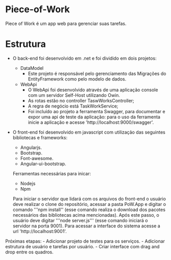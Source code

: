 # Piece-of-Work
Piece of Work é um app web para gerenciar suas tarefas.

# Estrutura
- O back-end foi desenvolvido em .net e foi dividido em dois projetos:
	* DataModel
		- Este projeto é responsável pelo gerenciamento das Migrações do EntityFramework como pelo modelo de dados.
	* WebApi
		- O WebApi foi desenvolvido através de uma aplicação console com um servidor Self-Host utilizando Owin.
		- As rotas estão no controller TaswWorksController;
		- A regra de negócio está TaskWorkService;
		- Foi incluído ao projeto a ferramenta Swagger, para documentar e expor uma api de teste da aplicação: para o uso da ferramenta inicie a aplicação e acesse 'http://localhost:9000/swagger'.
- O front-end foi desenvolvido em javascript com utilização das seguintes bibliotecas e frameworks:
	* Angularjs.
	* Bootstrap.
	* Font-awesome.
	* Angular-ui-bootstrap.
	
	Ferramentas necessárias para inicar:
	* Nodejs
	* Npm
	
	Para iniciar o servidor que lidará com os arquivos do front-end o usuário deve realizar o clone do repositório, acessar a pasta PoW.App e digitar o comando '''npm install'' (esse comando realiza o download dos pacotes necessários das bibliotecas acima mencionadas). Após este passo, o usuário deve digitar '''node server.js''' (esse comando iniciará o servidor na porta 9001). 
	Para acessar a interface do sistema acesse a url 'http://localhost:9001'.

Próximas etapas:
	- Adicionar projeto de testes para os serviços.
	- Adicionar estrutura de usuário e tarefas por usuário.
	- Criar interface com drag and drop entre os quadros.
